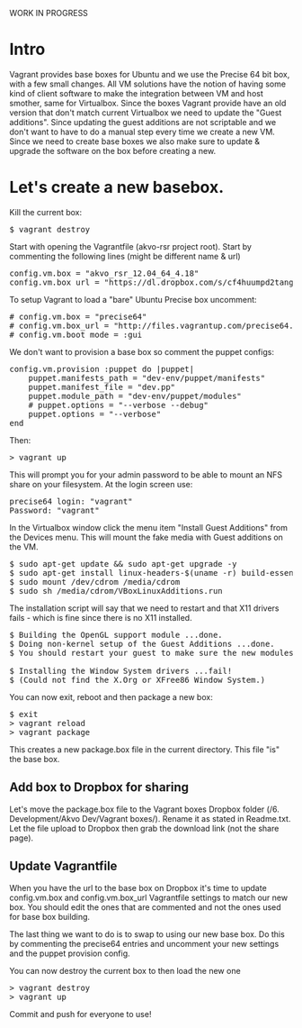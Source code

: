 WORK IN PROGRESS

# Intro
Vagrant provides base boxes for Ubuntu and we use the Precise 64 bit box, with a few small changes. All VM solutions have the notion of having some kind of client software to make the integration between VM and host smother, same for Virtualbox. Since the boxes Vagrant provide have an old version that don't match current Virtualbox we need to update the "Guest additions". Since updating the guest additions are not scriptable and we don't want to have to do a manual step every time we create a new VM. Since we need to create base boxes we also make sure to update & upgrade the software on the box before creating a new.

# Let's create a new basebox.
Kill the current box:
<pre>
$ vagrant destroy
</pre>
Start with opening the Vagrantfile (akvo-rsr project root).
Start by commenting the following lines (might be different name & url)
<pre>
config.vm.box = "akvo_rsr_12.04_64_4.18"
config.vm.box_url = "https://dl.dropbox.com/s/cf4huumpd2tangs/akvo_rsr_12.04_64_4.18.box?dl=1"
</pre>
To setup Vagrant to load a "bare" Ubuntu Precise box uncomment:
<pre>
# config.vm.box = "precise64"
# config.vm.box_url = "http://files.vagrantup.com/precise64.box"
# config.vm.boot_mode = :gui
</pre>
We don't want to provision a base box so comment the puppet configs:
<pre>
config.vm.provision :puppet do |puppet|
    puppet.manifests_path = "dev-env/puppet/manifests"
    puppet.manifest_file = "dev.pp"
    puppet.module_path = "dev-env/puppet/modules"
    # puppet.options = "--verbose --debug"
    puppet.options = "--verbose"
end
</pre>
Then:
<pre>
> vagrant up
</pre>
This will prompt you for your admin password to be able to mount an NFS share on your filesystem. At the login screen use:
<pre>
precise64 login: "vagrant"
Password: "vagrant"
</pre>
In the Virtualbox window click the menu item "Install Guest Additions" from the Devices menu. This will mount the fake media with Guest additions on the VM.
<pre>
$ sudo apt-get update && sudo apt-get upgrade -y
$ sudo apt-get install linux-headers-$(uname -r) build-essential -y
$ sudo mount /dev/cdrom /media/cdrom
$ sudo sh /media/cdrom/VBoxLinuxAdditions.run
</pre>
The installation script will say that we need to restart and that X11 drivers fails - which is fine since there is no X11 installed.
<pre>
$ Building the OpenGL support module ...done.
$ Doing non-kernel setup of the Guest Additions ...done.
$ You should restart your guest to make sure the new modules are actually used

$ Installing the Window System drivers ...fail!
$ (Could not find the X.Org or XFree86 Window System.)
</pre>
You can now exit, reboot and then package a new box:
<pre>
$ exit
> vagrant reload
> vagrant package
</pre>
This creates a new package.box file in the current directory. This file "is" the base box.<br>

## Add box to Dropbox for sharing
Let's move the package.box file to the Vagrant boxes Dropbox folder (<dropbox root>/6. Development/Akvo Dev/Vagrant boxes/). Rename it as stated in Readme.txt. Let the file upload to Dropbox then grab the download link (not the share page).

## Update Vagrantfile
When you have the url to the base box on Dropbox it's time to update config.vm.box and config.vm.box_url Vagrantfile settings to match our new box. You should edit the ones that are commented and not the ones used for base box building.

The last thing we want to do is to swap to using our new base box. Do this by commenting the precise64 entries and uncomment your new settings and the puppet provision config.

You can now destroy the current box to then load the new one
<pre>
> vagrant destroy
> vagrant up
</pre>

Commit and push for everyone to use!
